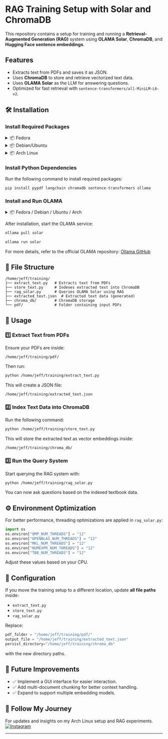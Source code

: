 # RAG Training Setup with Solar and ChromaDB

This repository contains a setup for training and running a **Retrieval-Augmented Generation (RAG)** system using **OLAMA Solar**, **ChromaDB**, and **Hugging Face sentence embeddings**.

## Features
- Extracts text from PDFs and saves it as JSON.
- Uses **ChromaDB** to store and retrieve vectorized text data.
- Uses **OLAMA Solar** as the LLM for answering questions.
- Optimized for fast retrieval with `sentence-transformers/all-MiniLM-L6-v2`.

## 🛠 Installation

### Install Required Packages

<details>
<summary>📦 Fedora</summary>

```sh
sudo dnf install python3.13 python3.13-pip
```
</details>

<details>
<summary>📦 Debian/Ubuntu</summary>

```sh
sudo apt install python3.13 python3.13-pip
```
</details>

<details>
<summary>📦 Arch Linux</summary>

```sh
sudo pacman -S python python-pip
```
</details>

### Install Python Dependencies
Run the following command to install required packages:

```sh
pip install pypdf langchain chromadb sentence-transformers ollama
```

### Install and Run OLAMA

<details>
<summary>📦 Fedora / Debian / Ubuntu / Arch</summary>

```sh
curl -fsSL https://ollama.com/install.sh | sh
```
</details>

After installation, start the OLAMA service:

```sh
ollama pull solar
```

```sh
ollama run solar
```

For more details, refer to the official OLAMA repository: [Ollama GitHub](https://github.com/ollama/ollama)

## 📂 File Structure

```
/home/jeff/training/
├── extract_text.py   # Extracts text from PDFs
├── store_text.py     # Indexes extracted text into ChromaDB
├── rag_solar.py      # Queries OLAMA Solar using RAG
├── extracted_text.json  # Extracted text data (generated)
├── chroma_db/        # ChromaDB storage
└── pdf/              # Folder containing input PDFs
```

## 🚀 Usage

### 1️⃣ Extract Text from PDFs
Ensure your PDFs are inside:

```
/home/jeff/training/pdf/
```

Then run:

```sh
python /home/jeff/training/extract_text.py
```

This will create a JSON file:

```
/home/jeff/training/extracted_text.json
```

### 2️⃣ Index Text Data into ChromaDB
Run the following command:

```sh
python /home/jeff/training/store_text.py
```

This will store the extracted text as vector embeddings inside:

```
/home/jeff/training/chroma_db/
```

### 3️⃣ Run the Query System
Start querying the RAG system with:

```sh
python /home/jeff/training/rag_solar.py
```

You can now ask questions based on the indexed textbook data.

## ⚙️ Environment Optimization

For better performance, threading optimizations are applied in `rag_solar.py`:

```python
import os
os.environ["OMP_NUM_THREADS"] = "12"
os.environ["OPENBLAS_NUM_THREADS"] = "12"
os.environ["MKL_NUM_THREADS"] = "12"
os.environ["NUMEXPR_NUM_THREADS"] = "12"
os.environ["TBB_NUM_THREADS"] = "12"
```

Adjust these values based on your CPU.

## 📝 Configuration

If you move the training setup to a different location, update **all file paths** inside:

- `extract_text.py`
- `store_text.py`
- `rag_solar.py`

Replace:

```python
pdf_folder = "/home/jeff/training/pdf/"
output_file = "/home/jeff/training/extracted_text.json"
persist_directory="/home/jeff/training/chroma_db"
```

with the new directory paths.

## 🔧 Future Improvements
- ✅ Implement a GUI interface for easier interaction.
- ✅ Add multi-document chunking for better context handling.
- ✅ Expand to support multiple embedding models.

## 📢 Follow My Journey
For updates and insights on my Arch Linux setup and RAG experiments.
[![Instagram](https://img.shields.io/badge/Instagram-%23E4405F.svg?style=for-the-badge&logo=instagram&logoColor=white)](https://www.instagram.com/jeffrey__2081/)

---
